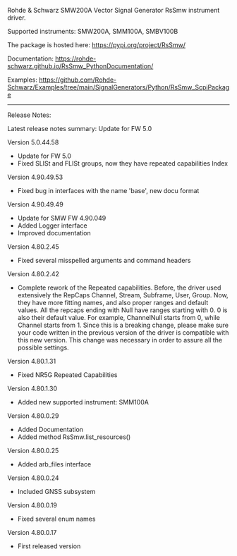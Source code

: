 Rohde & Schwarz SMW200A Vector Signal Generator RsSmw instrument driver.

Supported instruments: SMW200A, SMM100A, SMBV100B

The package is hosted here: https://pypi.org/project/RsSmw/

Documentation: https://rohde-schwarz.github.io/RsSmw_PythonDocumentation/

Examples: https://github.com/Rohde-Schwarz/Examples/tree/main/SignalGenerators/Python/RsSmw_ScpiPackage

----------------------------------------------------------------------------------

Release Notes:

Latest release notes summary: Update for FW 5.0

Version 5.0.44.58

- Update for FW 5.0
- Fixed SLISt and FLISt groups, now they have repeated capabilities Index

Version 4.90.49.53

- Fixed bug in interfaces with the name 'base', new docu format

Version 4.90.49.49

- Update for SMW FW 4.90.049
- Added Logger interface
- Improved documentation

Version 4.80.2.45

- Fixed several misspelled arguments and command headers

Version 4.80.2.42

- Complete rework of the Repeated capabilities. Before, the driver used extensively the RepCaps Channel, Stream, Subframe, User, Group. Now, they have more fitting names, and also proper ranges and default values.
All the repcaps ending with Null have ranges starting with 0. 0 is also their default value.
For example, ChannelNull starts from 0, while Channel starts from 1. Since this is a breaking change, please make sure your code written in the previous version of the driver is compatible with this new version.
This change was necessary in order to assure all the possible settings.

Version 4.80.1.31

- Fixed NR5G Repeated Capabilities

Version 4.80.1.30

- Added new supported instrument: SMM100A

Version 4.80.0.29

- Added Documentation
- Added method RsSmw.list_resources()

Version 4.80.0.25

- Added arb_files interface

Version 4.80.0.24

- Included GNSS subsystem

Version 4.80.0.19

- Fixed several enum names

Version 4.80.0.17

- First released version